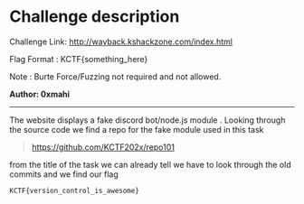 # Challenge description

Challenge Link: http://wayback.kshackzone.com/index.html

Flag Format : KCTF{something_here}

Note : Burte Force/Fuzzing not required and not allowed.

**Author: 0xmahi**

-----------------------------------------------------------

The website displays a fake discord bot/node.js module .
Looking through the source code we find a repo for the fake module used in this task

> https://github.com/KCTF202x/repo101

from the title of the task we can already tell we have to look through the old commits and we find our flag

``` KCTF{version_control_is_awesome} ```

